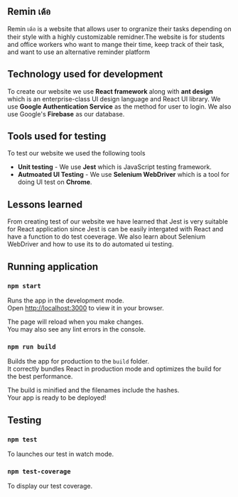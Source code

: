 ## Remin เด้อ

Remin เด้อ is a website that  allows user to orgranize their tasks depending on their style with a highly customizable remidner.The website is for students and office workers who want to mange their time, keep track of their task, and want to use an alternative reminder platform

## Technology used for development

To create our website we use **React framework** along with **ant design** which is an enterprise-class UI design language and React UI library. We use **Google Authentication Service** as the method for user to login. We also use Google's **Firebase** as our database. 

## Tools used for testing

To test our website we used the following tools
 - **Unit testing** - We use **Jest** which is JavaScript testing framework.
  - **Autmoated UI Testing** - We use **Selenium WebDriver** which is a tool for doing UI test on **Chrome**.

## Lessons learned

From creating test of our website we have learned that Jest is very suitable for React application since Jest is can be easily intergated with React and have a function to do test coeverage. We also learn about Selenium WebDriver and how to use its to do automated ui testing. 

## Running application

### `npm start`

Runs the app in the development mode.\
Open [http://localhost:3000](http://localhost:3000) to view it in your browser.

The page will reload when you make changes.\
You may also see any lint errors in the console.

### `npm run build`

Builds the app for production to the `build` folder.\
It correctly bundles React in production mode and optimizes the build for the best performance.

The build is minified and the filenames include the hashes.\
Your app is ready to be deployed!

## Testing

### `npm test`

To launches our test in watch mode.

### `npm test-coverage`

To display our test coverage.

